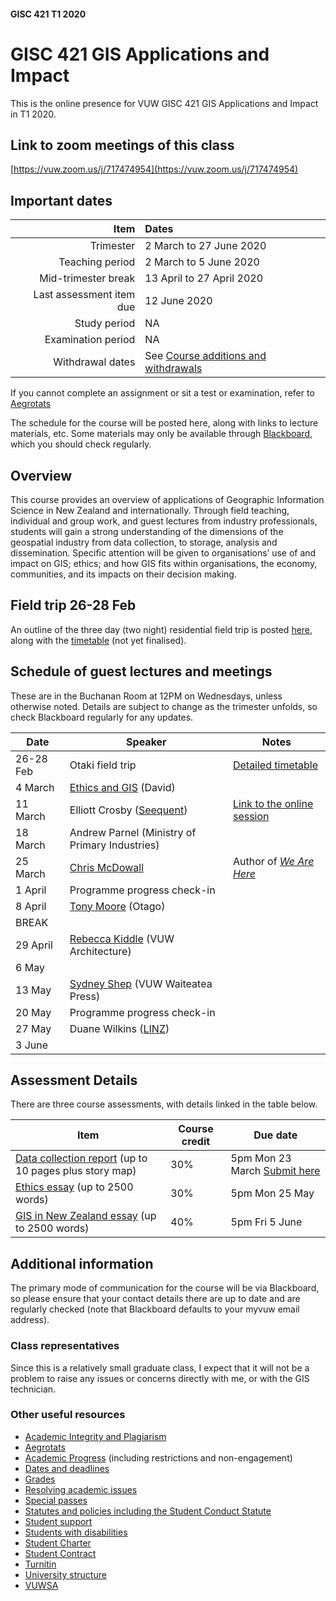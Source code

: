 #### GISC 421 T1 2020
# GISC 421 GIS Applications and Impact
This is the online presence for VUW GISC 421 GIS Applications and Impact in T1 2020.

## Link to zoom meetings of this class
[https://vuw.zoom.us/j/717474954](https://vuw.zoom.us/j/717474954)

## Important dates
Item | Dates
 -: | :-
Trimester | 2 March to 27 June 2020
Teaching period | 2 March to 5 June 2020
Mid-trimester break | 13 April to 27 April 2020
Last assessment item due | 12 June 2020
Study period | NA
Examination period | NA
Withdrawal dates | See [Course additions and withdrawals](www.victoria.ac.nz/home/admisenrol/payments/withdrawalsrefunds)

If you cannot complete an assignment or sit a test or examination, refer to [Aegrotats](www.victoria.ac.nz/home/study/exams-and-assessments/aegrotat)

The schedule for the course will be posted here, along with links to lecture materials, etc. Some materials may only be available through [Blackboard](https://blackboard.vuw.ac.nz/), which you should check regularly.

## Overview
This course provides an overview of applications of Geographic Information Science in New Zealand and internationally. Through field teaching, individual and group work, and guest lectures from industry professionals, students will gain a strong understanding of the dimensions of the geospatial industry from data collection, to storage, analysis and dissemination. Specific attention will be given to organisations’ use of and impact on GIS; ethics; and how GIS fits within organisations, the economy, communities, and its impacts on their decision making.

## Field trip 26-28 Feb
An outline of the three day (two night) residential field trip is posted [here](field-trip/overview-and-requirements.md), along with the [timetable](field-trip/timetable.md) (not yet finalised).

## Schedule of guest lectures and meetings
These are in the Buchanan Room at 12PM on Wednesdays, unless otherwise noted. Details are subject to change as the trimester unfolds, so check Blackboard regularly for any updates.

Date | Speaker | Notes
--- | --- | ---
26-28 Feb | Otaki field trip | [Detailed timetable](field-trip/timetable.md)
4 March | [Ethics and GIS](https://southosullivan.com/gisc421/EthicalConsiderations/) (David)
11 March | Elliott Crosby ([Seequent](https://www.seequent.com/)) | [Link to the online session](https://teams.microsoft.com/l/meetup-join/19%3ameeting_Y2VmZDcxMTMtNjY2Yi00YTQyLWJkZjgtODJlMDEyYzA2MDlk%40thread.v2/0?context=%7b%22Tid%22%3a%229d3a50aa-06a0-4090-b99a-9b798edce6b8%22%2c%22Oid%22%3a%22ed52f61e-c6ed-4ba7-bd4c-7263316d21a4%22%7d)
18 March | Andrew Parnel (Ministry of Primary Industries)
25 March | [Chris McDowall](https://fogonwater.com/) | Author of [*We Are Here*](https://www.masseypress.ac.nz/books/we-are-here/) 
1 April | Programme progress check-in
8 April | [Tony Moore](https://www.otago.ac.nz/surveying/people/otago040651.html) (Otago)
| BREAK
29 April | [Rebecca Kiddle](https://www.wgtn.ac.nz/architecture/about/staff/rebecca-kiddle) (VUW Architecture)
6 May |
13 May | [Sydney Shep](https://www.wgtn.ac.nz/wtapress/about/staff/sydney-shep) (VUW Waiteatea Press)
20 May | Programme progress check-in
27 May | Duane Wilkins ([LINZ](http://linz.govt.nz/))
3 June |

## Assessment Details
There are three course assessments, with details linked in the table below.

Item | Course credit | Due date
--- | --- | ---
[Data collection report](data-collection-report.md) (up to 10 pages plus story map) | 30% | 5pm Mon 23 March [Submit here](https://blackboard.vuw.ac.nz/webapps/assignment/uploadAssignment?content_id=_2665881_1&course_id=_106344_1&group_id=&mode=cpview)
[Ethics essay](ethics-essay.md) (up to 2500 words) | 30% | 5pm Mon 25 May
[GIS in New Zealand essay](gis-in-new-zealand-essay.md) (up to 2500 words) | 40% | 5pm Fri 5 June

## Additional information
The primary mode of communication for the course will be via Blackboard, so please ensure that your contact details there are up to date and are regularly checked (note that Blackboard defaults to your myvuw email address).

### Class representatives
Since this is a relatively small graduate class, I expect that it will not be a problem to raise any issues or concerns directly with me, or with the GIS technician.

### Other useful resources
+ [Academic Integrity and Plagiarism](http://www.victoria.ac.nz/home/study/plagiarism)
+ [Aegrotats](http:\\www.victoria.ac.nz/home/study/exams-and-assessments/aegrotat)
+ [Academic Progress](http:\\www.victoria.ac.nz/home/study/academic-progress) (including restrictions and non-engagement)
+ [Dates and deadlines](http:\\www.victoria.ac.nz/home/study/dates)
+ [Grades](http:\\www.victoria.ac.nz/home/study/exams-and-assessments/grades)
+ [Resolving academic issues](http:\\www.victoria.ac.nz/home/about/avcacademic/publications2#grievances)
+ [Special passes](http:\\www.victoria.ac.nz/home/about/avcacademic/publications2#specialpass)
+ [Statutes and policies including the Student Conduct Statute](http:\\www.victoria.ac.nz/home/about/policy)
+ [Student support](http:\\www.victoria.ac.nz/home/viclife/studentservice)
+ [Students with disabilities](http:\\www.victoria.ac.nz/st_services/disability)
+ [Student Charter](http:\\www.victoria.ac.nz/home/viclife/student-charter)
+ [Student Contract](http:\\www.victoria.ac.nz/home/admisenrol/enrol/studentcontract)
+ [Turnitin](http:\\www.cad.vuw.ac.nz/wiki/index.php/Turnitin)
+ [University structure](http:\\www.victoria.ac.nz/home/about)
+ [VUWSA](http:\\www.vuwsa.org.nz)
